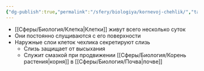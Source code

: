 ```yaml
---
{"dg-publish":true,"permalink":"/sfery/biologiya/kornevoj-chehlik/","tags":["Ботаника"]}
---
```


- [[Сферы/Биология/Клетка\|Клетки]] живут всего несколько суток 
- Они постоянно слущиваются с его поверхности
- Наружные слои клеток чехлика секретируют слизь
    - Слизь защищает от высыхания 
    - Служит смазкой при продвижении [[Сферы/Биология/Корень растения\|корня]] в [[Сферы/Биология/Почва\|почве]]